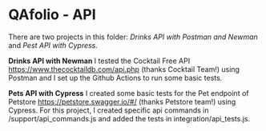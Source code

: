 # QAfolio - API

There are two projects in this folder: _Drinks API with Postman and Newman_ and _Pest API with Cypress_.

**Drinks API with Newman**
I tested the Cocktail Free API  https://www.thecocktaildb.com/api.php (thanks Cocktail Team!) using Postman and I set up the Github Actions to run some basic tests. 

**Pets API with Cypress**
I created some basic tests for the Pet endpoint of Petstore https://petstore.swagger.io/#/ (thanks Petstore team!) using Cypress. For this project, I created specific api commands in /support/api_commands.js and added the tests in integration/api_tests.js.
